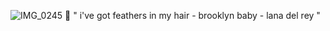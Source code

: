 
![IMG_0245](https://github.com/user-attachments/assets/7369d49c-3aff-4a87-8ad5-d2f7592e2e0c)
🍁 " i've got feathers in my hair - brooklyn baby - lana del rey "
